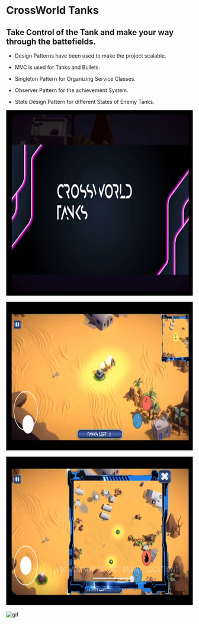 # CrossWorld Tanks

## Take Control of the Tank and make your way through the battefields.

- Design Patterns have been used to make the project scalable.

- MVC is used for Tanks and Bullets.

- Singleton Pattern for Organizing Service Classes.

- Observer Pattern for the achievement System.

- State Design Pattern for different States of Enemy Tanks.



<p><img align ="centre"![alt text] src = "https://github.com/DarshanSahay/battle-tank-game/blob/master/3D%20Tank/Assets/Game%20ScreenShots/Image%201.png" width="700" height="500" /></p>

<p><img align ="centre" alt = "gif" src="https://github.com/DarshanSahay/battle-tank-game/blob/master/3D%20Tank/Assets/Game%20ScreenShots/Gif%201.gif" width="700" height="400" /></p>

<p><img align ="centre" alt = "gif" src="https://github.com/DarshanSahay/battle-tank-game/blob/master/3D%20Tank/Assets/Game%20ScreenShots/Gif%202.gif" width="700" height="400" /></p>

<p><img align ="centre" alt = "gif" src="https://github.com/DarshanSahay/battle-tank-game/blob/master/3D%20Tank/Assets/Game%20ScreenShots/Gif%203.gif" width="700" height="400" /></p>
